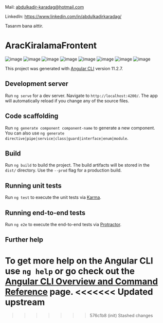Mail: abdulkadir-karadag@hotmail.com

LinkedIn: https://www.linkedin.com/in/abdulkadirkaradag/

Tasarım bana aittir. 

# AracKiralamaFrontent
![image](https://user-images.githubusercontent.com/51646136/114283963-6ad25900-9a55-11eb-857d-448f4ca2c4f2.png)
![image](https://user-images.githubusercontent.com/51646136/114283973-758cee00-9a55-11eb-8aa2-92ea903607ce.png)
![image](https://user-images.githubusercontent.com/51646136/114283978-7a51a200-9a55-11eb-88f1-2c216af9c6a6.png)
![image](https://user-images.githubusercontent.com/51646136/114283981-7faeec80-9a55-11eb-805f-b7742f4f44be.png)
![image](https://user-images.githubusercontent.com/51646136/114283985-83db0a00-9a55-11eb-90a1-5769f11fd8b1.png)
![image](https://user-images.githubusercontent.com/51646136/114283988-89385480-9a55-11eb-987c-e02239f1eef6.png)
![image](https://user-images.githubusercontent.com/51646136/114283993-90f7f900-9a55-11eb-90ad-346953fb809c.png)
![image](https://user-images.githubusercontent.com/51646136/114283994-93f2e980-9a55-11eb-9934-22b7d4d72212.png)

This project was generated with [Angular CLI](https://github.com/angular/angular-cli) version 11.2.7.

## Development server

Run `ng serve` for a dev server. Navigate to `http://localhost:4200/`. The app will automatically reload if you change any of the source files.

## Code scaffolding

Run `ng generate component component-name` to generate a new component. You can also use `ng generate directive|pipe|service|class|guard|interface|enum|module`.

## Build

Run `ng build` to build the project. The build artifacts will be stored in the `dist/` directory. Use the `--prod` flag for a production build.

## Running unit tests

Run `ng test` to execute the unit tests via [Karma](https://karma-runner.github.io).

## Running end-to-end tests

Run `ng e2e` to execute the end-to-end tests via [Protractor](http://www.protractortest.org/).

## Further help

To get more help on the Angular CLI use `ng help` or go check out the [Angular CLI Overview and Command Reference](https://angular.io/cli) page.
<<<<<<< Updated upstream
=======
>>>>>>> 576c1b8 (init)
>>>>>>> Stashed changes
